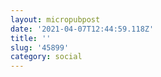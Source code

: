 ```yaml
---
layout: micropubpost
date: '2021-04-07T12:44:59.118Z'
title: ''
slug: '45899'
category: social
---
```


